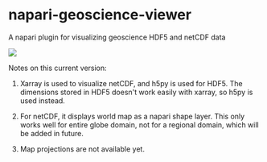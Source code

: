 # napari-geoscience-viewer

A napari plugin for visualizing geoscience HDF5 and netCDF data

![](./img/napari_geo_demo.gif)


Notes on this current version:
1. Xarray is used to visualize netCDF, and h5py is used for HDF5. The dimensions stored in HDF5 doesn't work easily with xarray, so h5py is used instead. 

2. For netCDF, it displays world map as a napari shape layer. This only works well for entire globe domain, not for a regional domain, which will be added in future. 

3. Map projections are not available yet. 




